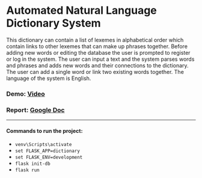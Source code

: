 # Automated Natural Language Dictionary System

This dictionary can contain a list of lexemes in alphabetical order which contain links to other lexemes that can make up phrases together.
Before adding new words or editing the database the user is prompted to register or log in the system.
The user can input a text and the system parses words and phrases and adds new words and their connections to the dictionary.
The user can add a single word or link two existing words together.
The language of the system is English.

### Demo: [Video](https://user-images.githubusercontent.com/44346252/114877622-1be74380-9e08-11eb-807a-0d9c4a4a3c48.mp4)

### Report: [Google Doc](https://docs.google.com/document/d/1Cz1bmbvf6uIFuWBt5yoaTZTb6476Qx_rg5P6oRzOHiE/edit?usp=sharing)

---

#### Commands to run the project:
-  `venv\Scripts\activate`
-  `set FLASK_APP=dictionary`
-  `set FLASK_ENV=development`
-  `flask init-db`
-  `flask run`
